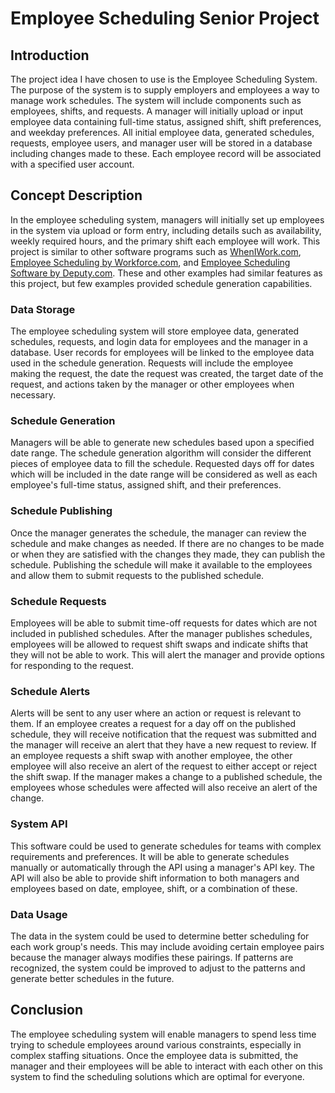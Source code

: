 # Employee Scheduling Senior Project

## Introduction

The project idea I have chosen to use is the Employee Scheduling System. The purpose of the system is to supply employers and employees a way to manage work schedules. The system will include components such as employees, shifts, and requests. A manager will initially upload or input employee data containing full-time status, assigned shift, shift preferences, and weekday preferences. All initial employee data, generated schedules, requests, employee users, and manager user will be stored in a database including changes made to these. Each employee record will be associated with a specified user account.

## Concept Description

In the employee scheduling system, managers will initially set up employees in the system via upload or form entry, including details such as availability, weekly required hours, and the primary shift each employee will work. This project is similar to other software programs such as [WhenIWork.com](https://wheniwork.com/), [Employee Scheduling by Workforce.com](https://workforce.com/software/scheduling-software), and [Employee Scheduling Software by Deputy.com](https://www.deputy.com/features/scheduling-software). These and other examples had similar features as this project, but few examples provided schedule generation capabilities.

### Data Storage

The employee scheduling system will store employee data, generated schedules, requests, and login data for employees and the manager in a database. User records for employees will be linked to the employee data used in the schedule generation. Requests will include the employee making the request, the date the request was created, the target date of the request, and actions taken by the manager or other employees when necessary.

### Schedule Generation

Managers will be able to generate new schedules based upon a specified date range. The schedule generation algorithm will consider the different pieces of employee data to fill the schedule. Requested days off for dates which will be included in the date range will be considered as well as each employee's full-time status, assigned shift, and their preferences.

### Schedule Publishing

Once the manager generates the schedule, the manager can review the schedule and make changes as needed. If there are no changes to be made or when they are satisfied with the changes they made, they can publish the schedule. Publishing the schedule will make it available to the employees and allow them to submit requests to the published schedule.

### Schedule Requests

Employees will be able to submit time-off requests for dates which are not included in published schedules. After the manager publishes schedules, employees will be allowed to request shift swaps and indicate shifts that they will not be able to work. This will alert the manager and provide options for responding to the request.

### Schedule Alerts

Alerts will be sent to any user where an action or request is relevant to them. If an employee creates a request for a day off on the published schedule, they will receive notification that the request was submitted and the manager will receive an alert that they have a new request to review. If an employee requests a shift swap with another employee, the other employee will also receive an alert of the request to either accept or reject the shift swap. If the manager makes a change to a published schedule, the employees whose schedules were affected will also receive an alert of the change.

### System API

This software could be used to generate schedules for teams with complex requirements and preferences. It will be able to generate schedules manually or automatically through the API using a manager's API key. The API will also be able to provide shift information to both managers and employees based on date, employee, shift, or a combination of these.

### Data Usage

The data in the system could be used to determine better scheduling for each work group's needs. This may include avoiding certain employee pairs because the manager always modifies these pairings. If patterns are recognized, the system could be improved to adjust to the patterns and generate better schedules in the future.

## Conclusion

The employee scheduling system will enable managers to spend less time trying to schedule employees around various constraints, especially in complex staffing situations. Once the employee data is submitted, the manager and their employees will be able to interact with each other on this system to find the scheduling solutions which are optimal for everyone.
